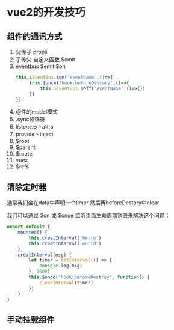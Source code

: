 # vue2的开发技巧

## 组件的通讯方式
1. 父传子 props
2. 子传父 自定义函数 $emit
3. eventbus $emit $on
   ```javascript
   this.$EventBus.$on('eventName',()=>{
   		this.$once('hook:beforeDestory',()=>{
   			this.$EventBus.$off('eventName',()=>{})
   		})
   })
   ```
4. 组件的model模式
5. .sync修饰符
6. $listeners丶$attrs
7. provide丶inject
8. $root
9. $parent
10. $route
11. vuex
12. $refs


## 清除定时器
通常我们会在data中声明一个timer 然后再beforeDestory中clear

我们可以通过 $on 或 $once 监听页面生命周期销毁来解决这个问题：
```JavaScript
export default {
    mounted() {
        this.creatInterval('hello')
        this.creatInterval('world')
    },
    creatInterval(msg) {
        let timer = setInterval(() => {
            console.log(msg)
        }, 1000)
        this.$once('hook:beforeDestroy', function() {
            clearInterval(timer)
        })
    }
}
```

## 手动挂载组件
